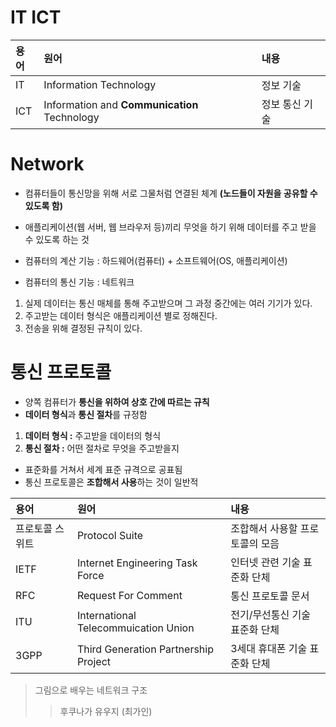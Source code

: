 # IT ICT

|용어|원어|내용|
|:---|:---|:---|
|IT|Information Technology|정보 기술|
|ICT|Information and **Communication** Technology|정보 통신 기술|  

# Network
- 컴퓨터들이 통신망을 위해 서로 그물처럼 연결된 체계 **(노드들이 자원을 공유할 수 있도록 함)**
- 애플리케이션(웹 서버, 웹 브라우저 등)끼리 무엇을 하기 위해 데이터를 주고 받을 수 있도록 하는 것  


- 컴퓨터의 계산 기능 : 하드웨어(컴퓨터) + 소프트웨어(OS, 애플리케이션)
- 컴퓨터의 통신 기능 : 네트워크  


1. 실제 데이터는 통신 매체를 통해 주고받으며 그 과정 중간에는 여러 기기가 있다.
2. 주고받는 데이터 형식은 애플리케이션 별로 정해진다. 
3. 전송을 위해 결정된 규칙이 있다.  

# 통신 프로토콜
- 양쪽 컴퓨터가 **통신을 위하여 상호 간에 따르는 규칙**
- **데이터 형식**과 **통신 절차**를 규정함  

1. **데이터 형식 :** 주고받을 데이터의 형식
2. **통신 절차 :** 어떤 절차로 무엇을 주고받을지  

- 표준화를 거쳐서 세계 표준 규격으로 공표됨
- 통신 프로토콜은 **조합해서 사용**하는 것이 일반적   

|용어|원어|내용|
|:---|:---|:---|
|프로토콜 스위트|Protocol Suite|조합해서 사용할 프로토콜의 모음|
|IETF|Internet Engineering Task Force|인터넷 관련 기술 표준화 단체|
|RFC|Request For Comment|통신 프로토콜 문서|
|ITU|International Telecommuication Union|전기/무선통신 기술 표준화 단체|
|3GPP|Third Generation Partnership Project|3세대 휴대폰 기술 표준화 단체|





> 그림으로 배우는 네트워크 구조
> > 후쿠나가 유우지 (최가인)
